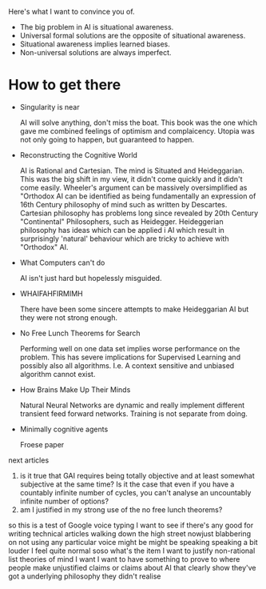 Here's what I want to convince you of.

- The big problem in AI is situational awareness.
- Universal formal solutions are the opposite of situational awareness.
- Situational awareness implies learned biases.
- Non-universal solutions are always imperfect.

# How to get there

- Singularity is near

  AI will solve anything, don't miss the boat.
  This book was the one which gave me combined feelings of optimism and complaicency.
  Utopia was not only going to happen, but guaranteed to happen.
- Reconstructing the Cognitive World

  AI is Rational and Cartesian. The mind is Situated and Heideggarian.
  This was the big shift in my view, it didn't come quickly and it didn't come easily.
  Wheeler's argument can be massively oversimplified as "Orthodox AI can be identified as being fundamentally an expression of 16th Century philosophy of mind such as written by Descartes. Cartesian philosophy has problems long since revealed by 20th Century "Continental" Philosophers, such as Heidegger. Heideggerian philosophy has ideas which can be applied i AI which result in surprisingly 'natural' behaviour which are tricky to achieve with "Orthodox" AI.
- What Computers can't do

  AI isn't just hard but hopelessly misguided.
- WHAIFAHFIRMIMH

  There have been some sincere attempts to make Heideggarian AI but they were not strong enough.
- No Free Lunch Theorems for Search

  Performing well on one data set implies worse performance on the problem. This has severe implications for Supervised Learning and possibly also all algorithms. I.e. A context sensitive and unbiased algorithm cannot exist.

- How Brains Make Up Their Minds

  Natural Neural Networks are dynamic and really implement different transient feed forward networks. Training is not separate from doing.

- Minimally cognitive agents

  Froese paper

next articles
1. is it true that GAI requires being totally objective and at least somewhat subjective at the same time? Is it the case that even if you have a countably infinite number of cycles, you can't analyse an uncountably infinite number of options?
2. am I justified in my strong use of the no free lunch theorems?

so this is a test of Google voice typing I want to see if there's any good for writing technical articles walking down the high street nowjust blabbering on not using any particular voice might be might be speaking speaking a bit louder I feel quite normal soso what's the item I want to justify non-rational list theories of mind I want I want to have something to prove to where people make unjustified claims or claims about AI that clearly show they've got a underlying philosophy they didn't realise
